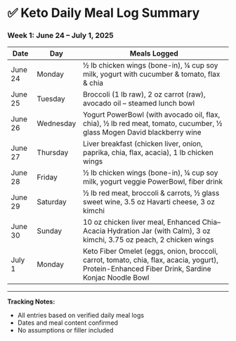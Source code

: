# ✅ Keto Daily Meal Log Summary
### Week 1: June 24 – July 1, 2025

| Date        | Day        | Meals Logged                                                                 |
|-------------|------------|------------------------------------------------------------------------------|
| June 24     | Monday     | ½ lb chicken wings (bone-in), ¼ cup soy milk, yogurt with cucumber & tomato, flax & chia |
| June 25     | Tuesday    | Broccoli (1 lb raw), 2 oz carrot (raw), avocado oil – steamed lunch bowl     |
| June 26     | Wednesday  | Yogurt PowerBowl (with avocado oil, flax, chia), ½ lb red meat, tomato, cucumber, ½ glass Mogen David blackberry wine |
| June 27     | Thursday   | Liver breakfast (chicken liver, onion, paprika, chia, flax, acacia), 1 lb chicken wings |
| June 28     | Friday     | ½ lb chicken wings (bone-in), ¼ cup soy milk, yogurt veggie PowerBowl, fiber drink |
| June 29     | Saturday   | ½ lb red meat, broccoli & carrots, ½ glass sweet wine, 3.5 oz Havarti cheese, 3 oz kimchi |
| June 30     | Sunday     | 10 oz chicken liver meal, Enhanced Chia–Acacia Hydration Jar (with Calm), 3 oz kimchi, 3.75 oz peach, 2 chicken wings |
| July 1      | Monday     | Keto Fiber Omelet (eggs, onion, broccoli, carrot, tomato, chia, flax, acacia, yogurt), Protein-Enhanced Fiber Drink, Sardine Konjac Noodle Bowl |

---

**Tracking Notes:**
- All entries based on verified daily meal logs
- Dates and meal content confirmed
- No assumptions or filler included
